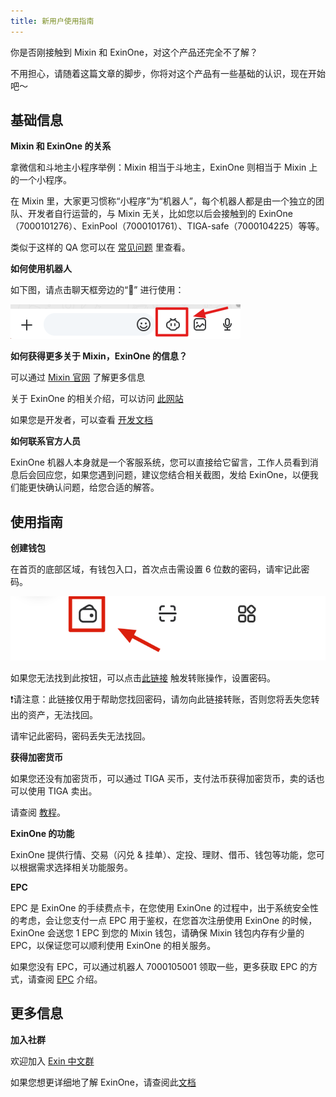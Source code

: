 ```yaml
---
title: 新用户使用指南
---
```




你是否刚接触到 Mixin 和 ExinOne，对这个产品还完全不了解？

不用担心，请随着这篇文章的脚步，你将对这个产品有一些基础的认识，现在开始吧～

## 基础信息

**Mixin 和 ExinOne 的关系**

拿微信和斗地主小程序举例：Mixin 相当于斗地主，ExinOne 则相当于 Mixin 上的一个小程序。

在 Mixin 里，大家更习惯称“小程序”为“机器人”，每个机器人都是由一个独立的团队、开发者自行运营的，与 Mixin 无关，比如您以后会接触到的 ExinOne（7000101276）、ExinPool（7000101761）、TIGA-safe（7000104225）等等。

类似于这样的 QA 您可以在 [常见问题](../FAQs.md) 里查看。


**如何使用机器人**

如下图，请点击聊天框旁边的“🐽” 进行使用：

![image-20230625165646787](../images/noses.png)



**如何获得更多关于 Mixin，ExinOne 的信息？**

可以通过 [Mixin 官网](https://mixin.one/) 了解更多信息

关于 ExinOne 的相关介绍，可以访问 [此网站](https://support.exinone.com/)

如果您是开发者，可以查看 [开发文档](https://developers.exinone.com/)



**如何联系官方人员**

ExinOne 机器人本身就是一个客服系统，您可以直接给它留言，工作人员看到消息后会回应您，如果您遇到问题，建议您结合相关截图，发给 ExinOne，以便我们能更快确认问题，给您合适的解答。



## 使用指南

**创建钱包**

在首页的底部区域，有钱包入口，首次点击需设置 6 位数的密码，请牢记此密码。

![image-20230713170904789](../images/wallet.png)

如果您无法找到此按钮，可以点击[此链接](mixin://transfer/61103d28-3ac2-44a2-ae34-bd956070dab1) 触发转账操作，设置密码。

❗️请注意：此链接仅用于帮助您找回密码，请勿向此链接转账，否则您将丢失您转出的资产，无法找回。

请牢记此密码，密码丢失无法找回。



**获得加密货币**

如果您还没有加密货币，可以通过 TIGA 买币，支付法币获得加密货币，卖的话也可以使用 TIGA 卖出。

请查阅 [教程](./Fiat.md)。



**ExinOne 的功能**

ExinOne 提供行情、交易（闪兑 & 挂单）、定投、理财、借币、钱包等功能，您可以根据需求选择相关功能服务。



**EPC**

EPC 是 ExinOne 的手续费点卡，在您使用 ExinOne 的过程中，出于系统安全性的考虑，会让您支付一点 EPC 用于鉴权，在您首次注册使用 ExinOne 的时候，ExinOne 会送您 1 EPC 到您的 Mixin 钱包，请确保 Mixin 钱包内存有少量的 EPC，以保证您可以顺利使用 ExinOne 的相关服务。

如果您没有 EPC，可以通过机器人 7000105001 领取一些，更多获取 EPC 的方式，请查阅 [EPC](../Features/EPC.md) 介绍。



## 更多信息

**加入社群**

欢迎加入 [Exin 中文群](https://exin.mixinbots.com/join)

如果您想更详细地了解 ExinOne，请查阅此[文档](../introduction.md)





